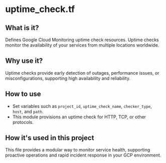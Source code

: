 # uptime_check.tf

## What is it?
Defines Google Cloud Monitoring uptime check resources. Uptime checks monitor the availability of your services from multiple locations worldwide.

## Why use it?
Uptime checks provide early detection of outages, performance issues, or misconfigurations, supporting high availability and reliability.

## How to use
- Set variables such as `project_id`, `uptime_check_name`, `checker_type`, `host`, and `path`.
- This module provisions an uptime check for HTTP, TCP, or other protocols.

## How it's used in this project
This file provides a modular way to monitor service health, supporting proactive operations and rapid incident response in your GCP environment.
